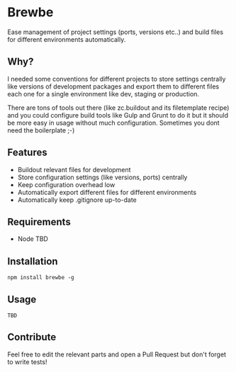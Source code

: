 # Brewbe

Ease management of project settings (ports, versions etc..) and build files for different environments automatically.

## Why?

I needed some conventions for different projects to store settings centrally like versions of development packages and export them to different files each one for a single environment like dev, staging or production.

There are tons of tools out there (like zc.buildout and its filetemplate recipe) and you could configure build tools like Gulp and Grunt to do it but it should be more easy in usage without much configuration. Sometimes you dont need the boilerplate ;-)

## Features

* Buildout relevant files for development
* Store configuration settings (like versions, ports) centrally
* Keep configuration overhead low
* Automatically export different files for different environments
* Automatically keep .gitignore up-to-date

## Requirements

* Node TBD

## Installation

    npm install brewbe -g

## Usage

    TBD

## Contribute

Feel free to edit the relevant parts and open a Pull Request but don't forget to write tests!
